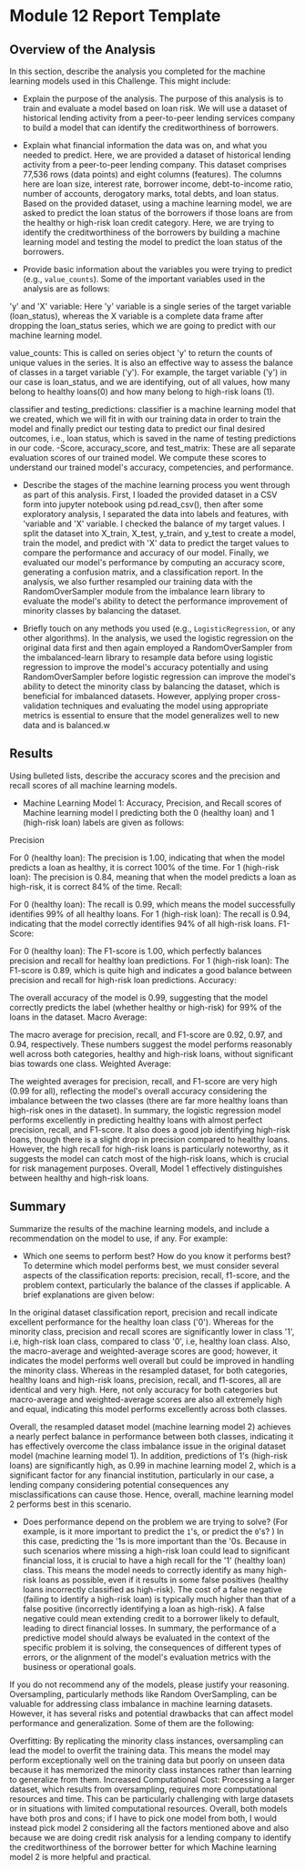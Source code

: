 # Module 12 Report Template

## Overview of the Analysis

In this section, describe the analysis you completed for the machine learning models used in this Challenge. This might include:

* Explain the purpose of the analysis.
The purpose of this analysis is to train and evaluate a model based on loan risk. We will use a dataset of historical lending activity from a peer-to-peer lending services company to build a model that can identify the creditworthiness of borrowers.

* Explain what financial information the data was on, and what you needed to predict.
Here, we are provided a dataset of historical lending activity from a peer-to-peer lending company. This dataset comprises 77,536 rows (data points) and eight columns (features). The columns here are loan size, interest rate, borrower income, debt-to-income ratio, number of accounts, derogatory marks, total debts, and loan status. Based on the provided dataset, using a machine learning model, we are asked to predict the loan status of the borrowers if those loans are from the healthy or high-risk loan credit category. Here, we are trying to identify the creditworthiness of the borrowers by building a machine learning model and testing the model to predict the loan status of the borrowers.

* Provide basic information about the variables you were trying to predict (e.g., `value_counts`).
Some of the important variables used in the analysis are as follows:

'y' and 'X' variable: Here 'y' variable is a single series of the target variable (loan_status), whereas the X variable is a complete data frame after dropping the loan_status series, which we are going to predict with our machine learning model.

value_counts: This is called on series object 'y' to return the counts of unique values in the series. It is also an effective way to assess the balance of classes in a target variable ('y'). For example, the target variable ('y') in our case is loan_status, and we are identifying, out of all values, how many belong to healthy loans(0) and how many belong to high-risk loans (1).

classifier and testing_predictions: classifier is a machine learning model that we created, which we will fit in with our training data in order to train the model and finally predict our testing data to predict our final desired outcomes, i.e., loan status, which is saved in the name of testing predictions in our code.
-Score, accuracy_score, and test_matrix: These are all separate evaluation scores of our trained model. We compute these scores to understand our trained model's accuracy, competencies, and performance.

* Describe the stages of the machine learning process you went through as part of this analysis.
First, I loaded the provided dataset in a CSV form into jupyter notebook using pd.read_csv(), then after some exploratory analysis, I separated the data into labels and features, with 'variable and 'X' variable. I checked the balance of my target values. I split the dataset into X_train, X_test, y_train, and y_test to create a model, train the model, and predict with 'X' data to predict the target values to compare the performance and accuracy of our model. Finally, we evaluated our model's performance by computing an accuracy score, generating a confusion matrix, and a classification report. In the analysis, we also further resampled our training data with the RandomOverSampler module from the imbalance learn library to evaluate the model's ability to detect the performance improvement of minority classes by balancing the dataset.

* Briefly touch on any methods you used (e.g., `LogisticRegression`, or any other algorithms).
In the analysis, we used the logistic regression on the original data first and then again employed a RandomOverSampler from the imbalanced-learn library to resample data before using logistic regression to improve the model's accuracy potentially and using RandomOverSampler before logistic regression can improve the model's ability to detect the minority class by balancing the dataset, which is beneficial for imbalanced datasets. However, applying proper cross-validation techniques and evaluating the model using appropriate metrics is essential to ensure that the model generalizes well to new data and is balanced.w

## Results

Using bulleted lists, describe the accuracy scores and the precision and recall scores of all machine learning models.

* Machine Learning Model 1: Accuracy, Precision, and Recall scores of Machine learning model l predicting both the 0 (healthy loan) and 1 (high-risk loan) labels are given as follows:

Precision

For 0 (healthy loan): The precision is 1.00, indicating that when the model predicts a loan as healthy, it is correct 100% of the time.
For 1 (high-risk loan): The precision is 0.84, meaning that when the model predicts a loan as high-risk, it is correct 84% of the time.
Recall:

For 0 (healthy loan): The recall is 0.99, which means the model successfully identifies 99% of all healthy loans.
For 1 (high-risk loan): The recall is 0.94, indicating that the model correctly identifies 94% of all high-risk loans.
F1-Score:

For 0 (healthy loan): The F1-score is 1.00, which perfectly balances precision and recall for healthy loan predictions.
For 1 (high-risk loan): The F1-score is 0.89, which is quite high and indicates a good balance between precision and recall for high-risk loan predictions.
Accuracy:

The overall accuracy of the model is 0.99, suggesting that the model correctly predicts the label (whether healthy or high-risk) for 99% of the loans in the dataset.
Macro Average:

The macro average for precision, recall, and F1-score are 0.92, 0.97, and 0.94, respectively. These numbers suggest the model performs reasonably well across both categories, healthy and high-risk loans, without significant bias towards one class.
Weighted Average:

The weighted averages for precision, recall, and F1-score are very high (0.99 for all), reflecting the model's overall accuracy considering the imbalance between the two classes (there are far more healthy loans than high-risk ones in the dataset). In summary, the logistic regression model performs excellently in predicting healthy loans with almost perfect precision, recall, and F1-score. It also does a good job identifying high-risk loans, though there is a slight drop in precision compared to healthy loans. However, the high recall for high-risk loans is particularly noteworthy, as it suggests the model can catch most of the high-risk loans, which is crucial for risk management purposes. Overall, Model 1 effectively distinguishes between healthy and high-risk loans.

## Summary

Summarize the results of the machine learning models, and include a recommendation on the model to use, if any. For example:

* Which one seems to perform best? How do you know it performs best?
To determine which model performs best, we must consider several aspects of the classification reports: precision, recall, f1-score, and the problem context, particularly the balance of the classes if applicable. A brief explanations are given below:

In the original dataset classification report, precision and recall indicate excellent performance for the healthy loan class ('0'). Whereas for the minority class, precision and recall scores are significantly lower in class '1', i.e, high-risk loan class, compared to class '0', i.e, healthy loan class. Also, the macro-average and weighted-average scores are good; however, it indicates the model performs well overall but could be improved in handling the minority class. Whereas in the resampled dataset, for both categories, healthy loans and high-risk loans, precision, recall, and f1-scores, all are identical and very high. Here, not only accuracy for both categories but macro-average and weighted-average scores are also all extremely high and equal, indicating this model performs excellently across both classes.

Overall, the resampled dataset model (machine learning model 2) achieves a nearly perfect balance in performance between both classes, indicating it has effectively overcome the class imbalance issue in the original dataset model (machine learning model 1). In addition, predictions of 1's (high-risk loans) are significantly high, as 0.99 in machine learning model 2, which is a significant factor for any financial institution, particularly in our case, a lending company considering potential consequences any misclassifications can cause those. Hence, overall, machine learning model 2 performs best in this scenario.

* Does performance depend on the problem we are trying to solve? (For example, is it more important to predict the `1`'s, or predict the `0`'s? )
In this case, predicting the '1s is more important than the '0s. Because in such scenarios where missing a high-risk loan could lead to significant financial loss, it is crucial to have a high recall for the '1' (healthy loan) class. This means the model needs to correctly identify as many high-risk loans as possible, even if it results in some false positives (healthy loans incorrectly classified as high-risk). The cost of a false negative (failing to identify a high-risk loan) is typically much higher than that of a false positive (incorrectly identifying a loan as high-risk). A false negative could mean extending credit to a borrower likely to default, leading to direct financial losses. In summary, the performance of a predictive model should always be evaluated in the context of the specific problem it is solving, the consequences of different types of errors, or the alignment of the model's evaluation metrics with the business or operational goals.

If you do not recommend any of the models, please justify your reasoning.
Oversampling, particularly methods like Random OverSampling, can be valuable for addressing class imbalance in machine learning datasets. However, it has several risks and potential drawbacks that can affect model performance and generalization. Some of them are the following:

Overfitting: By replicating the minority class instances, oversampling can lead the model to overfit the training data. This means the model may perform exceptionally well on the training data but poorly on unseen data because it has memorized the minority class instances rather than learning to generalize from them.
Increased Computational Cost: Processing a larger dataset, which results from oversampling, requires more computational resources and time. This can be particularly challenging with large datasets or in situations with limited computational resources.
Overall, both models have both pros and cons; if I have to pick one model from both, I would instead pick model 2 considering all the factors mentioned above and also because we are doing credit risk analysis for a lending company to identify the creditworthiness of the borrower better for which Machine learning model 2 is more helpful and practical.